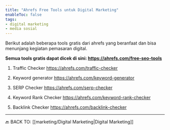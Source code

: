 ```yaml
---
title: "Ahrefs Free Tools untuk Digital Marketing"
enableToc: false
tags:
- digital marketing
- media sosial
---
```


Berikut adalah beberapa tools gratis dari ahrefs yang beranfaat dan bisa menunjang kegiatan pemasaran digital.

**Semua tools gratis dapat dicek di sini: https://ahrefs.com/free-seo-tools**

1. Traffic Checker
   https://ahrefs.com/traffic-checker

2. Keyword generator
   https://ahrefs.com/keyword-generator

3. SERP Checker
   https://ahrefs.com/serp-checker

4. Keyword Rank Checker
   https://ahrefs.com/keyword-rank-checker

5. Backlink Checker
   https://ahrefs.com/backlink-checker





---
🔙 BACK TO: [[marketing/Digital Marketing|Digital Marketing]]